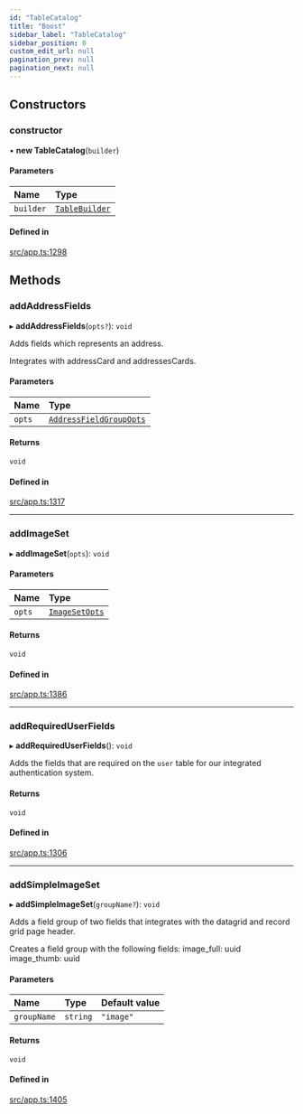 ```yaml
---
id: "TableCatalog"
title: "Boost"
sidebar_label: "TableCatalog"
sidebar_position: 0
custom_edit_url: null
pagination_prev: null
pagination_next: null
---
```


## Constructors

### constructor

• **new TableCatalog**(`builder`)

#### Parameters

| Name | Type |
| :------ | :------ |
| `builder` | [`TableBuilder`](TableBuilder.md) |

#### Defined in

[src/app.ts:1298](https://github.com/yolmio/boost/blob/b239488/src/app.ts#L1298)

## Methods

### addAddressFields

▸ **addAddressFields**(`opts?`): `void`

Adds fields which represents an address.

Integrates with addressCard and addressesCards.

#### Parameters

| Name | Type |
| :------ | :------ |
| `opts` | [`AddressFieldGroupOpts`](../interfaces/AddressFieldGroupOpts.md) |

#### Returns

`void`

#### Defined in

[src/app.ts:1317](https://github.com/yolmio/boost/blob/b239488/src/app.ts#L1317)

___

### addImageSet

▸ **addImageSet**(`opts`): `void`

#### Parameters

| Name | Type |
| :------ | :------ |
| `opts` | [`ImageSetOpts`](../interfaces/ImageSetOpts.md) |

#### Returns

`void`

#### Defined in

[src/app.ts:1386](https://github.com/yolmio/boost/blob/b239488/src/app.ts#L1386)

___

### addRequiredUserFields

▸ **addRequiredUserFields**(): `void`

Adds the fields that are required on the `user` table for our integrated authentication
system.

#### Returns

`void`

#### Defined in

[src/app.ts:1306](https://github.com/yolmio/boost/blob/b239488/src/app.ts#L1306)

___

### addSimpleImageSet

▸ **addSimpleImageSet**(`groupName?`): `void`

Adds a field group of two fields that integrates with the datagrid and record grid page header.

Creates a field group with the following fields:
image_full: uuid
image_thumb: uuid

#### Parameters

| Name | Type | Default value |
| :------ | :------ | :------ |
| `groupName` | `string` | `"image"` |

#### Returns

`void`

#### Defined in

[src/app.ts:1405](https://github.com/yolmio/boost/blob/b239488/src/app.ts#L1405)
